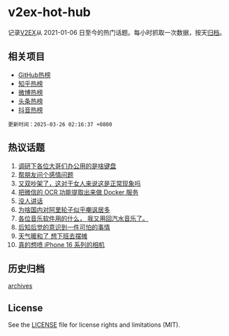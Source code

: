 # v2ex-hot-hub

 记录[V2EX](https://www.v2ex.com/)从 2021-01-06 日至今的热门话题。每小时抓取一次数据，按天[归档](archives)。
 
 ## 相关项目

- [GitHub热榜](https://github.com/lonnyzhang423/github-hot-hub)
- [知乎热榜](https://github.com/lonnyzhang423/zhihu-hot-hub)
- [微博热榜](https://github.com/lonnyzhang423/weibo-hot-hub)
- [头条热榜](https://github.com/lonnyzhang423/toutiao-hot-hub)
- [抖音热榜](https://github.com/lonnyzhang423/douyin-hot-hub)


 `更新时间：2025-03-26 02:16:37 +0800`

## 热议话题

1. [调研下各位大哥们办公用的是啥键盘](https://www.v2ex.com/t/1120838)
1. [帮朋友问个感情问题](https://www.v2ex.com/t/1120872)
1. [又双吵架了，这对于女人来说这是正常现象吗](https://www.v2ex.com/t/1120868)
1. [把微信的 OCR 功能提取出来做 Docker 服务](https://www.v2ex.com/t/1120897)
1. [没人讲话](https://www.v2ex.com/t/1120841)
1. [为啥国内对阿里轮子似乎嘲讽居多](https://www.v2ex.com/t/1120891)
1. [各位音乐软件用的什么， 我又用回汽水音乐了。](https://www.v2ex.com/t/1120956)
1. [后知后觉的意识到一件可怕的事情](https://www.v2ex.com/t/1120839)
1. [天气暖和了 想下班去摆摊](https://www.v2ex.com/t/1120851)
1. [真的想喷 iPhone 16 系列的相机](https://www.v2ex.com/t/1120835)

## 历史归档

[archives](archives)

## License

See the [LICENSE](LICENSE) file for license rights and limitations (MIT).

